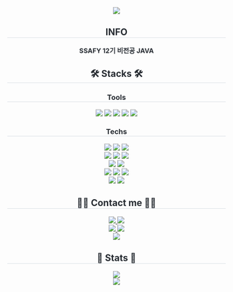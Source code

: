 <div align="center">
    <img src="https://capsule-render.vercel.app/api?type=waving&color=0:587d4a,100:e8e5d4&height=120&text=Hallo%20Welt&animation=fadeIn&fontColor=96a69b&fontSize=40" />
</div>

<div align="center">
    <h2 style="border-bottom: 1px solid #d8dee4; color: #282d33;">INFO</h2>
    <div style="font-weight: 700; font-size: 15px; text-align: center; color: #282d33;">
        SSAFY 12기 비전공 JAVA
    </div>
</div>

<div align="center">
    <h2 style="border-bottom: 1px solid #d8dee4; color: #282d33;">🛠️ Stacks 🛠️</h2>
    <div style="margin: 0 auto; text-align: center;">
        <h3 style="border-bottom: 1px solid #d8dee4; color: #282d33;">Tools</h3>
        <img src="https://img.shields.io/badge/Discord-5865F2?style=for-the-badge&logo=Discord&logoColor=white">
        <img src="https://img.shields.io/badge/Figma-F24E1E?style=for-the-badge&logo=Figma&logoColor=white">
        <img src="https://img.shields.io/badge/Notion-000000?style=for-the-badge&logo=Notion&logoColor=white">
        <img src="https://img.shields.io/badge/Git-F05032?style=for-the-badge&logo=Git&logoColor=white">
        <img src="https://img.shields.io/badge/Github-181717?style=for-the-badge&logo=Github&logoColor=white"><br>
        <h3 style="border-bottom: 1px solid #d8dee4; color: #282d33;">Techs</h3>
        <img src="https://img.shields.io/badge/HTML5-E34F26?style=for-the-badge&logo=HTML5&logoColor=white">
        <img src="https://img.shields.io/badge/Javascript-F7DF1E?style=for-the-badge&logo=Javascript&logoColor=white">
        <img src="https://img.shields.io/badge/React-61DAFB?style=for-the-badge&logo=React&logoColor=white"><br>
        <img src="https://img.shields.io/badge/React%20Query-FF4154?style=for-the-badge&logo=React%20Query&logoColor=white">
        <img src="https://img.shields.io/badge/Vue.js-4FC08D?style=for-the-badge&logo=Vue.js&logoColor=white">
        <img src="https://img.shields.io/badge/Node.js-339933?style=for-the-badge&logo=Node.js&logoColor=white"><br>
        <img src="https://img.shields.io/badge/MySQL-4479A1?style=for-the-badge&logo=MySQL&logoColor=white">
        <img src="https://img.shields.io/badge/MariaDB-003545?style=for-the-badge&logo=MariaDB&logoColor=white"><br>
        <img src="https://img.shields.io/badge/Java-007396?style=for-the-badge&logo=Java&logoColor=white">
        <img src="https://img.shields.io/badge/Spring-6DB33F?style=for-the-badge&logo=Spring&logoColor=white">
        <img src="https://img.shields.io/badge/Spring%20Boot-6DB33F?style=for-the-badge&logo=Spring%20Boot&logoColor=white"><br>
        <img src="https://img.shields.io/badge/Prettier-F7B93E?style=for-the-badge&logo=Prettier&logoColor=white">
        <img src="https://img.shields.io/badge/Apache%20Tomcat-F8DC75?style=for-the-badge&logo=Apache%20Tomcat&logoColor=white">
    </div>
</div>

<div align="center">
    <h2 style="border-bottom: 1px solid #d8dee4; color: #282d33;">🧑‍💻 Contact me 🧑‍💻</h2>
    <div>
        <a href="@9seo._.hui9">
            <img src="https://img.shields.io/badge/Instagram-E4405F?style=for-the-badge&logo=Instagram&logoColor=white&link=@9seo._.hui9">
        </a>
        <a href="https://hazels-page.tistory.com/">
            <img src="https://img.shields.io/badge/Tistory-000000?style=for-the-badge&logo=Tistory&logoColor=white&link=https://hazels-page.tistory.com/">
        </a>
    </div>
    <div>
        <a href="https://www.notion.so/SSAFY-caead4c081b4477a84a9a4d4e707ce22?pvs=4">
            <img src="https://img.shields.io/badge/Notion-000000?style=for-the-badge&logo=Notion&logoColor=white&link=https://www.notion.so/SSAFY-caead4c081b4477a84a9a4d4e707ce22?pvs=4">
        </a>
        <a href="mailto:ro.opretzelcham@gmail.com">
            <img src="https://img.shields.io/badge/Gmail-EA4335?style=for-the-badge&logo=Gmail&logoColor=white&link=mailto:ro.opretzelcham@gmail.com">
        </a>
    </div>
    <div>
        <a href="https://hits.seeyoufarm.com">
            <img src="https://hits.seeyoufarm.com/api/count/incr/badge.svg?url=https%3A%2F%2Fgithub.com%2FSeohui-Hyung%2F&count_bg=%23000000&title_bg=%23000000&icon=github.svg&icon_color=%23FFFFFF&title=GitHub&edge_flat=false"/>
        </a>
    </div>
</div>

<div align="center">
    <h2 style="border-bottom: 1px solid #d8dee4; color: #282d33;">🏅 Stats 🏅</h2>
    <div align="center">
        <img src="https://github-readme-stats.vercel.app/api/top-langs/?username=Seohui-Hyung&layout=compact&bg_color=180,000000,&title_color=000000&text_color=000000" /><br>
        <img src="https://github-readme-stats.vercel.app/api?username=Seohui-Hyung&custom_title=Seohui-Hyung's%20Github%20Stat&bg_color=180,000000,&title_color=000000&text_color=000000" />
    </div>
</div>
